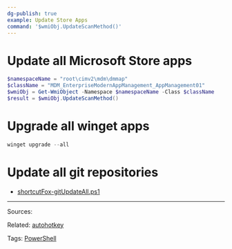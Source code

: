 ```yaml
---
dg-publish: true
example: Update Store Apps
command: '$wmiObj.UpdateScanMethod()'
---
```


# Update all Microsoft Store apps

```powershell
$namespaceName = "root\cimv2\mdm\dmmap"
$className = "MDM_EnterpriseModernAppManagement_AppManagement01"
$wmiObj = Get-WmiObject -Namespace $namespaceName -Class $className
$result = $wmiObj.UpdateScanMethod()
```


# Upgrade all winget apps

```powershell
winget upgrade --all
```

# Update all git repositories

- [shortcutFox-gitUpdateAll.ps1](https://github.com/Yetenol/shortcutFox/blob/main/source/scripts/gitUpdateAll.ps1)


---


Sources:

Related:
[autohotkey](../autohotkey.md)

Tags:
[PowerShell](../PowerShell.md)